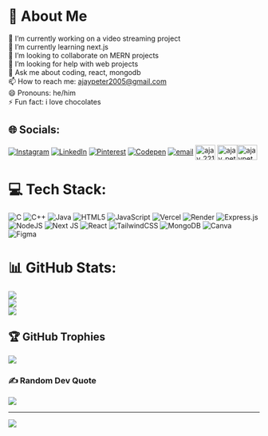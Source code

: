 # 💫 About Me
🔭 I’m currently working on a video streaming project<br>🌱 I’m currently learning next.js<br>👯 I’m looking to collaborate on MERN projects<br>🤔 I’m looking for help with web projects<br>💬 Ask me about coding, react, mongodb<br>📫 How to reach me: ajaypeter2005@gmail.com<br>😄 Pronouns: he/him<br>⚡ Fun fact: i love chocolates


## 🌐 Socials:
[![Instagram](https://img.shields.io/badge/Instagram-%23E4405F.svg?logo=Instagram&logoColor=white)](https://instagram.com/_ajay_peter_005) [![LinkedIn](https://img.shields.io/badge/LinkedIn-%230077B5.svg?logo=linkedin&logoColor=white)](https://linkedin.com/in/ajay-peter-r) [![Pinterest](https://img.shields.io/badge/Pinterest-%23E60023.svg?logo=Pinterest&logoColor=white)](https://pinterest.com/ajaypeter2005) [![Codepen](https://img.shields.io/badge/Codepen-000000?logo=codepen&logoColor=white)](https://codepen.io/Ajay-Peter) [![email](https://img.shields.io/badge/Email-D14836?logo=gmail&logoColor=white)](mailto:ajaypeter2005@gmail.com) <a href="https://www.hackerrank.com/ajay_2212104" target="blank"><img align="center" src="https://raw.githubusercontent.com/rahuldkjain/github-profile-readme-generator/master/src/images/icons/Social/hackerrank.svg" alt="ajay_2212104" height="30" width="40" /></a>
<a href="https://www.leetcode.com/ajay_peter_r" target="blank"><img align="center" src="https://raw.githubusercontent.com/rahuldkjain/github-profile-readme-generator/master/src/images/icons/Social/leet-code.svg" alt="ajay_peter_r" height="30" width="40" /></a><a href="https://www.codechef.com/users/ajaypeter2005" target="blank"><img align="center" src="https://cdn.jsdelivr.net/npm/simple-icons@3.1.0/icons/codechef.svg" alt="ajaypeter2005" height="30" width="40" /></a>
</p>

# 💻 Tech Stack:
![C](https://img.shields.io/badge/c-%2300599C.svg?style=for-the-badge&logo=c&logoColor=white) ![C++](https://img.shields.io/badge/c++-%2300599C.svg?style=for-the-badge&logo=c%2B%2B&logoColor=white) ![Java](https://img.shields.io/badge/java-%23ED8B00.svg?style=for-the-badge&logo=openjdk&logoColor=white) ![HTML5](https://img.shields.io/badge/html5-%23E34F26.svg?style=for-the-badge&logo=html5&logoColor=white) ![JavaScript](https://img.shields.io/badge/javascript-%23323330.svg?style=for-the-badge&logo=javascript&logoColor=%23F7DF1E) ![Vercel](https://img.shields.io/badge/vercel-%23000000.svg?style=for-the-badge&logo=vercel&logoColor=white) ![Render](https://img.shields.io/badge/Render-%46E3B7.svg?style=for-the-badge&logo=render&logoColor=white) ![Express.js](https://img.shields.io/badge/express.js-%23404d59.svg?style=for-the-badge&logo=express&logoColor=%2361DAFB) ![NodeJS](https://img.shields.io/badge/node.js-6DA55F?style=for-the-badge&logo=node.js&logoColor=white) ![Next JS](https://img.shields.io/badge/Next-black?style=for-the-badge&logo=next.js&logoColor=white) ![React](https://img.shields.io/badge/react-%2320232a.svg?style=for-the-badge&logo=react&logoColor=%2361DAFB) ![TailwindCSS](https://img.shields.io/badge/tailwindcss-%2338B2AC.svg?style=for-the-badge&logo=tailwind-css&logoColor=white) ![MongoDB](https://img.shields.io/badge/MongoDB-%234ea94b.svg?style=for-the-badge&logo=mongodb&logoColor=white) ![Canva](https://img.shields.io/badge/Canva-%2300C4CC.svg?style=for-the-badge&logo=Canva&logoColor=white) ![Figma](https://img.shields.io/badge/figma-%23F24E1E.svg?style=for-the-badge&logo=figma&logoColor=white)
# 📊 GitHub Stats:
![](https://github-readme-stats.vercel.app/api?username=AjayPeter582&theme=tokyonight&hide_border=true&include_all_commits=false&count_private=false)<br/>
![](https://github-readme-streak-stats.herokuapp.com/?user=AjayPeter582&theme=tokyonight&hide_border=true)<br/>
![](https://github-readme-stats.vercel.app/api/top-langs/?username=AjayPeter582&theme=tokyonight&hide_border=true&include_all_commits=false&count_private=false&layout=compact)

## 🏆 GitHub Trophies
![](https://github-profile-trophy.vercel.app/?username=AjayPeter582&theme=radical&no-frame=true&no-bg=true&margin-w=4)

### ✍️ Random Dev Quote
![](https://quotes-github-readme.vercel.app/api?type=horizontal&theme=tokyonight)

---
[![](https://visitcount.itsvg.in/api?id=AjayPeter582&icon=2&color=4)](https://visitcount.itsvg.in)

<!-- Proudly created with GPRM ( https://gprm.itsvg.in ) -->

